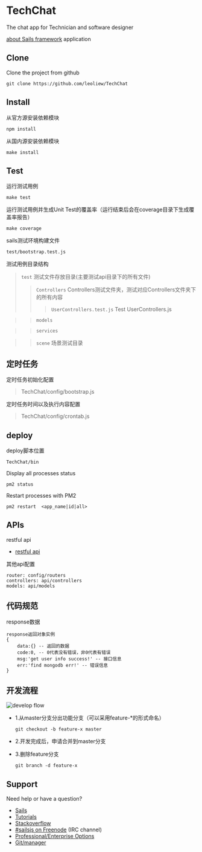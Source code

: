 # TechChat
The chat app for Technician and software designer

[about Sails framework](http://sailsjs.org) application


## Clone
Clone the project from github

    git clone https://github.com/leoliew/TechChat

## Install
从官方源安装依赖模块

    npm install
    
从国内源安装依赖模块

    make install

## Test
运行测试用例

    make test

运行测试用例并生成Unit Test的覆盖率（运行结束后会在coverage目录下生成覆盖率报告）

    make coverage

sails测试环境构建文件

    test/bootstrap.test.js

测试用例目录结构

> `test` 测试文件存放目录(主要测试api目录下的所有文件)
> > `Controllers` Controllers测试文件夹，测试对应Controllers文件夹下的所有内容
> > >   `UserControllers.test.js`  Test UserControllers.js

> >  `models`

> >  `services`

> >   `scene`  场景测试目录



## 定时任务
定时任务初始化配置

> TechChat/config/bootstrap.js

定时任务时间以及执行内容配置

> TechChat/config/crontab.js

## deploy
deploy脚本位置

    TechChat/bin

Display all processes status

    pm2 status

Restart processes with PM2

    pm2 restart  <app_name|id|all>

## APIs
restful api

- [restful api](http://sailsjs.org/#/documentation/reference/blueprint-api)

其他api配置

    router: config/routers
    controllers: api/controllers
    models: api/models

## 代码规范
response数据

    response返回对象实例
    {
        data:{} -- 返回的数据
        code:0, -- 0代表没有错误，非0代表有错误
        msg:'get user info success!' -- 接口信息
        err:'find mongodb err!' -- 错误信息
    }

## 开发流程

![develop flow](http://image.beekka.com/blog/201207/bg2012070507.png)

  * 1.从master分支分出功能分支（可以采用feature-*的形式命名）

        git checkout -b feature-x master

  * 2.开发完成后，申请合并到master分支

  * 3.删除feature分支

        git branch -d feature-x





## Support
Need help or have a question?

- [Sails](http://sailsjs.org)
- [Tutorials](https://github.com/balderdashy/sails-docs/blob/master/FAQ.md#where-do-i-get-help)
- [Stackoverflow](http://stackoverflow.com/questions/tagged/sails.js)
- [#sailsjs on Freenode](http://webchat.freenode.net/) (IRC channel)
- [Professional/Enterprise Options](https://github.com/balderdashy/sails-docs/blob/master/FAQ.md#are-there-professional-support-options)
- [Git/manager](http://www.ruanyifeng.com/blog/2012/07/git.html)

